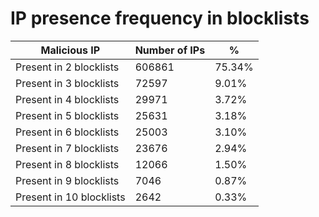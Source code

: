 # IP presence frequency in blocklists
| Malicious IP | Number of IPs | % |
|----|----|----|
| Present in 2 blocklists | 606861 | 75.34% |
| Present in 3 blocklists | 72597 | 9.01% |
| Present in 4 blocklists | 29971 | 3.72% |
| Present in 5 blocklists | 25631 | 3.18% |
| Present in 6 blocklists | 25003 | 3.10% |
| Present in 7 blocklists | 23676 | 2.94% |
| Present in 8 blocklists | 12066 | 1.50% |
| Present in 9 blocklists | 7046 | 0.87% |
| Present in 10 blocklists | 2642 | 0.33% |
